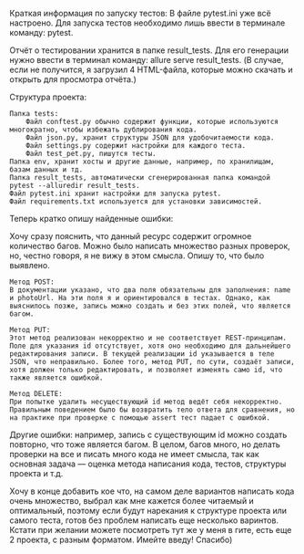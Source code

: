 Краткая информация по запуску тестов:
В файле pytest.ini уже всё настроено. Для запуска тестов необходимо лишь ввести в терминале команду: pytest.

Отчёт о тестировании хранится в папке result_tests. Для его генерации нужно ввести в терминал команду: allure serve result_tests. (В случае, если не получится, я загрузил 4 HTML-файла, которые можно скачать и открыть для просмотра отчёта.)

Структура проекта:

    Папка tests:
        Файл conftest.py обычно содержит функции, которые используются многократно, чтобы избежать дублирования кода.
        Файл json.py, хранит структуры JSON для удобочитаемости кода.
        Файл settings.py содержит настройки для каждого теста.
        Файл test_pet.py, пишутся тесты.
    Папка env, хранит хосты и другие данные, например, по хранилищам, базам данных и тд.
    Папка result_tests, автоматически сгенерированная папка командой pytest --alluredir result_tests.
    Файл pytest.ini хранит настройки для запуска pytest.
    Файл requirements.txt используется для установки зависимостей.

Теперь кратко опишу найденные ошибки:

Хочу сразу пояснить, что данный ресурс содержит огромное количество багов. Можно было написать множество разных проверок, но, честно говоря, я не вижу в этом смысла. Опишу то, что было выявлено.

    Метод POST:
    В документации указано, что два поля обязательны для заполнения: name и photoUrl. На эти поля я и ориентировался в тестах. Однако, как выяснилось позже, запись можно создать и без этих полей, что является багом.

    Метод PUT:
    Этот метод реализован некорректно и не соответствует REST-принципам. Поле для указания id отсутствует, хотя оно необходимо для дальнейшего редактирования записи. В текущей реализации id указывается в теле JSON, что неправильно. Более того, метод PUT, по сути, создаёт записи, хотя должен только редактировать, и позволяет изменять само id, что также является ошибкой.

    Метод DELETE:
    При попытке удалить несуществующий id метод ведёт себя некорректно. Правильным поведением было бы возвратить тело ответа для сравнения, но на практике при проверке с помощью assert тест падает с ошибкой.

Другие ошибки: например, запись с существующим id можно создать повторно, что тоже является багом. В целом, багов много, но делать проверки на все и писать много кода не имеет смысла, так как основная задача — оценка метода написания кода, тестов, структуры проекта и т.д.

Хочу в конце добавить кое что, на самом деле вариантов написать кода очень множество, выбрал как мне кажется более читаемый и оптимальный, поэтому если будут нарекания к структуре проекта или самого теста, готов без проблем написать еще несколько варинтов. Кстати при желании можете посмотреть тут же у меня в гите, есть еще 2 проекта, с разным форматом. Имейте введу! Спасибо)
